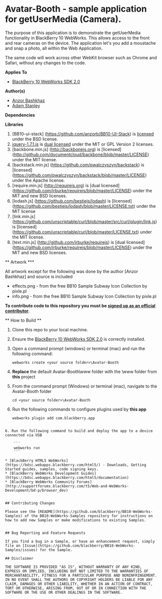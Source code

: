 # Avatar-Booth - sample application for getUserMedia (Camera).

The purpose of this application is to demonstrate the getUserMedia functionality in BlackBerry 10 WebWorks. This allows access to the front and rear cameras on the device. The application let's you add a moustache and snap a photo, all within the Web Application.

The same code will work across other WebKit browser such as Chrome and Safari, without any changes to the code.

**Applies To**

* [BlackBerry 10 WebWorks SDK 2.0](https://developer.blackberry.com/html5/download/sdk)

**Author(s)**

* [Anzor Bashkhaz](http://www.twitter.com/anzor_b)
* [Adam Stanley](http://www.twitter.com/n_adam_stanley)

**Dependencies**


**Libraries**

1. [BB10-ui-stack] (https://github.com/anzorb/BB10-UI-Stack) is [licensed](https://github.com/anzorb/BB10-UI-Stack/blob/master/LICENSE.txt) under the BSD license.
2. [jquery-1.7.1.js](http://code.jquery.com/jquery-1.7.1.js) is [dual licensed](http://jquery.org/license/) under the MIT or GPL Version 2 licenses.
3. [backbone.min.js] (http://backbonejs.org) is [licensed] (http://github.com/documentcloud/backbone/blob/master/LICENSE) under the MIT license.
4. [backstack.min.js] (https://github.com/pwalczyszyn/backstack) is [licensed] (https://github.com/pwalczyszyn/backstack/blob/master/LICENSE) under the Apache license.
5. [require.min.js] (http://requirejs.org) is [dual licensed] (https://github.com/jrburke/requirejs/blob/master/LICENSE) under the MIT and new BSD licenses.
6. [lodash.js] (https://github.com/bestiejs/lodash) is [licensed] (https://github.com/bestiejs/lodash/blob/master/LICENSE.txt) under the MIT license
7. [link.min.js] (https://github.com/unscriptable/curl/blob/master/src/curl/plugin/link.js) is [licensed] (https://github.com/unscriptable/curl/blob/master/LICENSE.txt) under the MIT license.
8. [text.min.js] (http://github.com/jrburke/requirejs) is [dual licensed] (https://github.com/jrburke/requirejs/blob/master/LICENSE) under the MIT and new BSD licenses.

** Artwork ***

All artwork except for the following was done by the author [Anzor Bashkhaz] and source is included
* effects.png - from the free BB10 Sample Subway Icon Collection by pixle.pl
* info.png - from the free BB10 Sample Subway Icon Collection by pixle.pl

**To contribute code to this repository you must be [signed up as an official contributor](http://blackberry.github.com/howToContribute.html).**

** How to Build **

1. Clone this repo to your local machine.
2. Ensure the [BlackBerry 10 WebWorks SDK 2.0](https://developer.blackberry.com/html5/download/sdk) is correctly installed.
3. Open a command prompt (windows) or terminal (mac) and run the following command:

	```
	webworks create <your source folder>\Avatar-Booth
	```

3. **Replace** the default Avatar-Booth\www folder with the \www folder from **this** project
4. From the command prompt (Windows) or terminal (mac), navigate to the Avatar-Booth folder

	```
	cd <your source folder>\Avatar-Booth
	```

5. Run the following commands to configure plugins used by **this app**

	```
	webworks plugin add com.blackberry.app
```

6. Run the following command to build and deploy the app to a device connected via USB

	```
	webworks run
	```

* [BlackBerry HTML5 WebWorks](https://bdsc.webapps.blackberry.com/html5/) - Downloads, Getting Started guides, samples, code signing keys.
* [BlackBerry WebWorks Development Guides](https://bdsc.webapps.blackberry.com/html5/documentation)
* [BlackBerry WebWorks Community Forums](http://supportforums.blackberry.com/t5/Web-and-WebWorks-Development/bd-p/browser_dev)


## Contributing Changes

Please see the [README](https://github.com/blackberry/BB10-WebWorks-Samples) of the BB10-WebWorks-Samples repository for instructions on how to add new Samples or make modifications to existing Samples.


## Bug Reporting and Feature Requests

If you find a bug in a Sample, or have an enhancement request, simply file an [Issue](https://github.com/blackberry/BB10-WebWorks-Samples/issues) for the Sample.

## Disclaimer

THE SOFTWARE IS PROVIDED "AS IS", WITHOUT WARRANTY OF ANY KIND, EXPRESS OR IMPLIED, INCLUDING BUT NOT LIMITED TO THE WARRANTIES OF MERCHANTABILITY, FITNESS FOR A PARTICULAR PURPOSE AND NONINFRINGEMENT. IN NO EVENT SHALL THE AUTHORS OR COPYRIGHT HOLDERS BE LIABLE FOR ANY CLAIM, DAMAGES OR OTHER LIABILITY, WHETHER IN AN ACTION OF CONTRACT, TORT OR OTHERWISE, ARISING FROM, OUT OF OR IN CONNECTION WITH THE SOFTWARE OR THE USE OR OTHER DEALINGS IN THE SOFTWARE.

